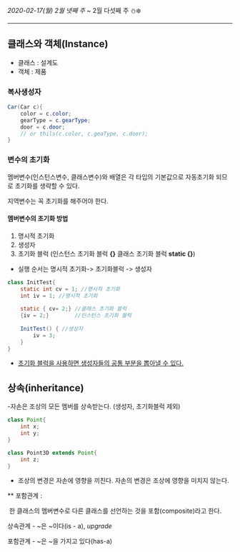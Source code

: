 *2020-02-17(월) 2​월 ​넷째 ​주* ~ 2월 다섯째 주  :snowman::snowflake:

-----

## 클래스와 객체(Instance)

* 클래스 : 설계도
* 객체 : 제품



### 복사생성자

```java
Car(Car c){
    color = c.color;
    gearType = c.gearType;
    door = c.door;
    // or thils(c.color, c.geaType, c.door);
}
```



### 변수의 초기화

멤버변수(인스턴스변수, 클래스변수)와 배열은 각 타입의 기본값으로 자동초기화 되므로 초기화를 생략할 수 있다.

지역변수는 꼭 초기화를 해주어야 한다.

#### 멤버변수의 초기화 방법

1. 명시적 초기화
2. 생성자
3. 초기화 블럭 (인스턴스 초기화 블럭 **{}** 클래스 초기화 블럭 **static {}**)

* 실행 순서는  명시적 초기화-> 초기화블럭 -> 생성자

```java
class InitTest{
    static int cv = 1; //명시적 초기화
    int iv = 1; //명시적 초기화
    
    static { cv= 2;} //클래스 초기화 블럭
    {iv = 2;}		 //인스턴스 초기화 블럭
    
    InitTest() { //생성자
        iv = 3;
    }
}
```

* <u>초기화 블럭을 사용하면 생성자들의 공통 부분을 뽑아낼 수 있다.</u>



## 상속(inheritance)

-자손은 조상의 모든 멤버를 상속받는다. (생성자, 초기화블럭 제외)

```java
class Point{
    int x;
    int y;
}

class Point3D extends Point{
    int z;
}
```

- 조상의 변경은 자손에 영향을 끼친다. 자손의 변경은 조상에 영향을 미치지 않는다.

** 포함관계 :

​	한 클래스의 멤버변수로 다른 클래스를 선언하는 것을 포함(composite)라고 한다.

상속관계 - ~은 ~이다(is - a), *upgrade*

포함관계 - ~은 ~을 가지고 있다(has-a)